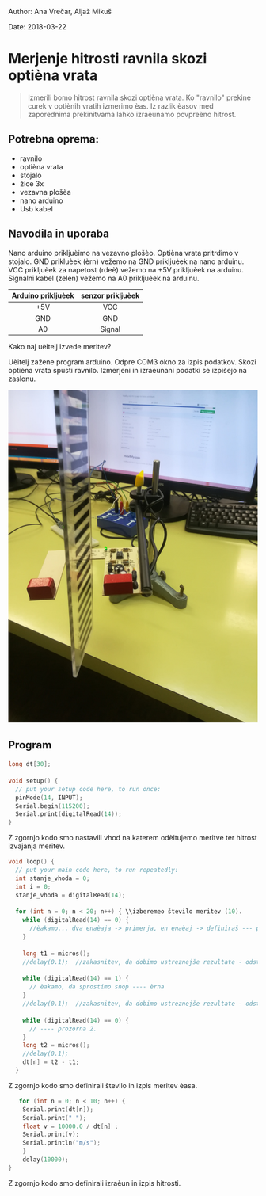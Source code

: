 Author: Ana Vrečar,
        Aljaž Mikuš

Date: 2018-03-22 

# Merjenje hitrosti ravnila skozi optièna vrata

> Izmerili bomo hitrost ravnila skozi optièna vrata. Ko "ravnilo" prekine curek v optiènih vratih izmerimo èas. Iz razlik èasov med zaporednima prekinitvama lahko izraèunamo povpreèno hitrost.


## Potrebna oprema:
- ravnilo
- optièna vrata
- stojalo
- žice 3x
- vezavna plošèa
- nano arduino
- Usb kabel

## Navodila in uporaba

Nano arduino prikljuèimo na vezavno plošèo. Optièna vrata pritrdimo v stojalo. GND prikluèek (èrn) vežemo na GND prikljuèek na nano arduinu. VCC prikljuèek za napetost (rdeè) vežemo na +5V prikljuèek na arduinu. Signalni kabel (zelen) vežemo na A0 prikljuèek na arduinu. 

| Arduino prikljuèek  | senzor prikljuèek |
|:-------------------:|:-----------------:|
| +5V                 | VCC               |
| GND                 | GND               |
| A0                  | Signal            |

Kako naj uèitelj izvede meritev?

Uèitelj zažene program arduino. Odpre COM3 okno za izpis podatkov. Skozi optièna vrata spusti ravnilo. Izmerjeni in izraèunani podatki se izpišejo na zaslonu.

![Slika vezja](IMG_20180321_200213.jpg)

## Program


```c++
long dt[30];

void setup() {
  // put your setup code here, to run once:
  pinMode(14, INPUT); 
  Serial.begin(115200); 
  Serial.print(digitalRead(14));
}
```
Z zgornjo kodo smo nastavili vhod na katerem odèitujemo meritve ter hitrost izvajanja meritev.
```c++
void loop() {
  // put your main code here, to run repeatedly:
  int stanje_vhoda = 0;
  int i = 0;
  stanje_vhoda = digitalRead(14);

  for (int n = 0; n < 20; n++) { \\izberemeo število meritev (10).
    while (digitalRead(14) == 0) {
      //èakamo... dva enaèaja -> primerja, en enaèaj -> definiraš --- prozorna
    }

    long t1 = micros();
    //delay(0.1);  //zakasnitev, da dobimo ustreznejše rezultate - odstranimo nepravilnosti iz okolice

    while (digitalRead(14) == 1) {
      // èakamo, da sprostimo snop ---- èrna
    }
    //delay(0.1);  //zakasnitev, da dobimo ustreznejše rezultate - odstranimo nepravilnosti iz okolice

    while (digitalRead(14) == 0) {
      // ---- prozorna 2.
    }
    long t2 = micros();
    //delay(0.1);
    dt[n] = t2 - t1;
  }
```
Z zgornjo kodo smo definirali število in izpis meritev èasa.
```c++
   for (int n = 0; n < 10; n++) {
    Serial.print(dt[n]);
    Serial.print(" ");
    float v = 10000.0 / dt[n] ;
    Serial.print(v);
    Serial.println("m/s");
    }
    delay(10000);
}
```
Z zgornjo kodo smo definirali izraèun in izpis hitrosti.
